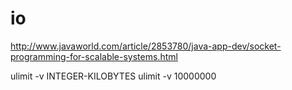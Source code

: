 # io

http://www.javaworld.com/article/2853780/java-app-dev/socket-programming-for-scalable-systems.html

ulimit -v INTEGER-KILOBYTES
ulimit -v 10000000


